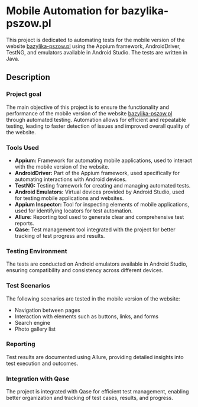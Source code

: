 # Mobile Automation for bazylika-pszow.pl

This project is dedicated to automating tests for the mobile version of the website [bazylika-pszow.pl](https://bazylika-pszow.pl/) using the Appium framework, AndroidDriver, TestNG, and emulators available in Android Studio. The tests are written in Java.

## Description

### Project goal
The main objective of this project is to ensure the functionality and performance of the mobile version of the website [bazylika-pszow.pl](https://bazylika-pszow.pl/) through automated testing. Automation allows for efficient and repeatable testing, leading to faster detection of issues and improved overall quality of the website.

### Tools Used
- **Appium:** Framework for automating mobile applications, used to interact with the mobile version of the website.
- **AndroidDriver:** Part of the Appium framework, used specifically for automating interactions with Android devices.
- **TestNG:** Testing framework for creating and managing automated tests.
- **Android Emulators:** Virtual devices provided by Android Studio, used for testing mobile applications and websites.
- **Appium Inspector:** Tool for inspecting elements of mobile applications, used for identifying locators for test automation.
- **Allure:** Reporting tool used to generate clear and comprehensive test reports.
- **Qase:** Test management tool integrated with the project for better tracking of test progress and results.

### Testing Environment
The tests are conducted on Android emulators available in Android Studio, ensuring compatibility and consistency across different devices.

### Test Scenarios
The following scenarios are tested in the mobile version of the website:
- Navigation between pages
- Interaction with elements such as buttons, links, and forms
- Search engine
- Photo gallery list

### Reporting
Test results are documented using Allure, providing detailed insights into test execution and outcomes.

### Integration with Qase
The project is integrated with Qase for efficient test management, enabling better organization and tracking of test cases, results, and progress.
